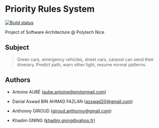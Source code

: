 # Priority Rules System

[![Build status](https://travis-ci.org/sa-2017-2018-team-5/priority-rules-system.svg?branch=master)](https://travis-ci.org/sa-2017-2018-team-5/priority-rules-system)

Project of Software Architecture @ Polytech Nice

## Subject

> Green cars, emergency vehicles, street cars, carpool can send their itinerary.
> Predict path, warn other light, resume normal patterns.

## Authors

- Antoine AUBÉ 
([aube.antoine@protonmail.com](mailto:aube.antoine@protonmail.com))

- Danial Aswad BIN AHMAD FAZLAN 
([azswad20@gmail.com](mailto:azswad20@gmail.com))

- Anthonny GIROUD
([giroud.anthonny@gmail.com](mailto:giroud.anthonny@gmail.com))

- Khadim GNING
([khadim.gning@yahoo.fr](mailto:khadim.gning@yahoo.fr))
